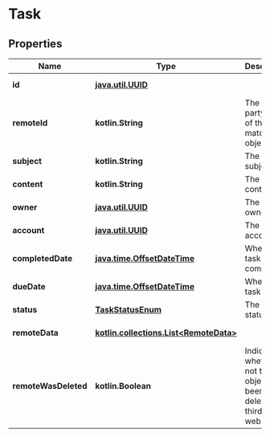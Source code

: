 
# Task

## Properties
Name | Type | Description | Notes
------------ | ------------- | ------------- | -------------
**id** | [**java.util.UUID**](java.util.UUID.md) |  |  [optional] [readonly]
**remoteId** | **kotlin.String** | The third-party API ID of the matching object. |  [optional]
**subject** | **kotlin.String** | The task&#39;s subject. |  [optional]
**content** | **kotlin.String** | The task&#39;s content. |  [optional]
**owner** | [**java.util.UUID**](java.util.UUID.md) | The task&#39;s owner. |  [optional]
**account** | [**java.util.UUID**](java.util.UUID.md) | The task&#39;s account. |  [optional]
**completedDate** | [**java.time.OffsetDateTime**](java.time.OffsetDateTime.md) | When the task is completed. |  [optional]
**dueDate** | [**java.time.OffsetDateTime**](java.time.OffsetDateTime.md) | When the task is due. |  [optional]
**status** | [**TaskStatusEnum**](TaskStatusEnum.md) | The task&#39;s status. |  [optional]
**remoteData** | [**kotlin.collections.List&lt;RemoteData&gt;**](RemoteData.md) |  |  [optional] [readonly]
**remoteWasDeleted** | **kotlin.Boolean** | Indicates whether or not this object has been deleted by third party webhooks. |  [optional] [readonly]



